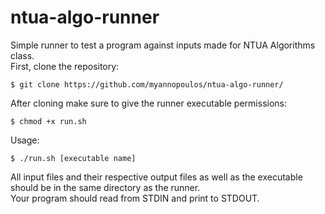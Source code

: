 # ntua-algo-runner
Simple runner to test a program against inputs made for NTUA Algorithms class.  
First, clone the repository:

```
$ git clone https://github.com/myannopoulos/ntua-algo-runner/
```

After cloning make sure to give the runner executable permissions:  

```
$ chmod +x run.sh
```

Usage:  

```
$ ./run.sh [executable name]
```

All input files and their respective output files as well as the executable should be in the same directory as the runner.  
Your program should read from STDIN and print to STDOUT.
